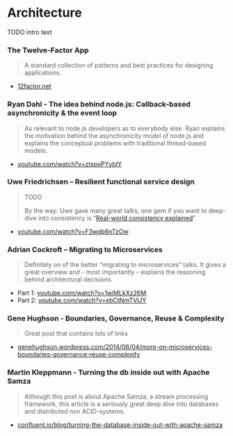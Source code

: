 # Architecture

TODO intro text

### The Twelve-Factor App

> A standard collection of patterns and best practices for designing applications.

* [12factor.net](http://12factor.net/)

### Ryan Dahl - The idea behind node.js: Callback-based asynchronicity & the event loop

> As relevant to node.js developers as to everybody else. Ryan explains the motivation behind the asynchronicity model of node.js and explains the conceptual problems with traditional thread-based models.

* [youtube.com/watch?v=ztspvPYybIY](https://www.youtube.com/watch?v=ztspvPYybIY)

### Uwe Friedrichsen – Resilient functional service design

> TODO
>
> By the way: Uwe gave many great talks, one gem if you want to deep-dive into consistency is “[Real-world consistency explained](https://www.youtube.com/watch?v=WG3xKyldSK0)”

* [youtube.com/watch?v=F3wqb6nTzOw](https://www.youtube.com/watch?v=F3wqb6nTzOw)

### Adrian Cockroft – Migrating to Microservices

> Definitely on of the better “migrating to microservices” talks. It gives a great overview and - most importantly - explains the reasoning behind architectural decisions.

* Part 1: [youtube.com/watch?v=1wiMLkXz26M](https://www.youtube.com/watch?v=1wiMLkXz26M)
* Part 2: [youtube.com/watch?v=ebCtNmTVIJY](https://www.youtube.com/watch?v=ebCtNmTVIJY)

### Gene Hughson - Boundaries, Governance, Reuse & Complexity

> Great post that contains lots of links

* [genehughson.wordpress.com/2014/06/04/more-on-microservices-boundaries-governance-reuse-complexity](https://genehughson.wordpress.com/2014/06/04/more-on-microservices-boundaries-governance-reuse-complexity/)

### Martin Kleppmann - Turning the db inside out with Apache Samza

> Although this post is about Apache Samza, a stream processing framework, this article is a seriously great deep dive into databases and distributed non ACID-systems.

* [confluent.io/blog/turning-the-database-inside-out-with-apache-samza](https://www.confluent.io/blog/turning-the-database-inside-out-with-apache-samza/)



